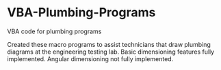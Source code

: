 # VBA-Plumbing-Programs
VBA code for plumbing programs

Created these macro programs to assist technicians that draw plumbing diagrams at the engineering testing lab.  Basic dimensioning features fully implemented.  Angular dimensioning not fully implemented.
